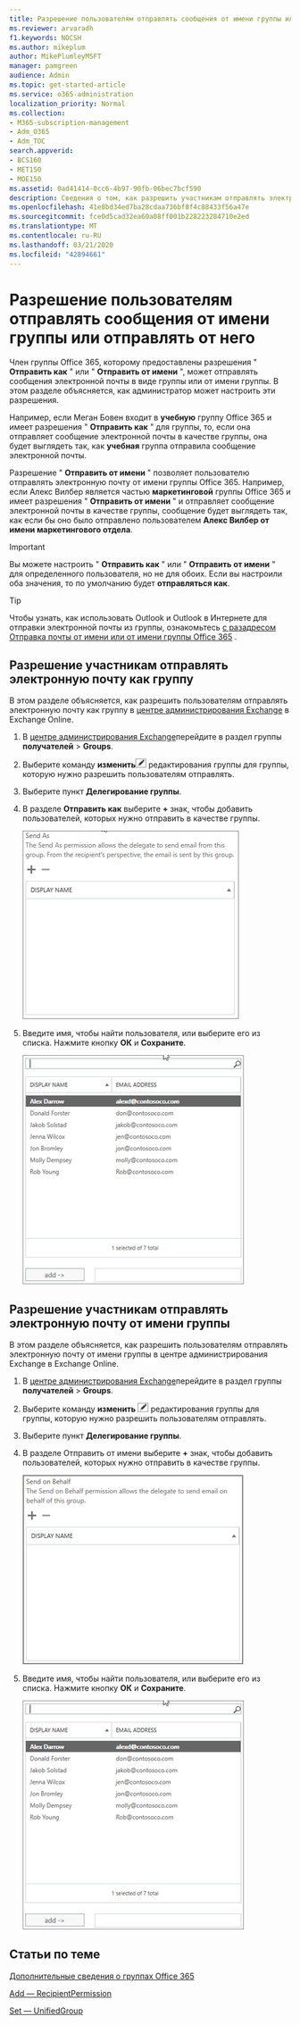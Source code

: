 ```yaml
---
title: Разрешение пользователям отправлять сообщения от имени группы или отправлять от него
ms.reviewer: arvaradh
f1.keywords: NOCSH
ms.author: mikeplum
author: MikePlumleyMSFT
manager: pamgreen
audience: Admin
ms.topic: get-started-article
ms.service: o365-administration
localization_priority: Normal
ms.collection:
- M365-subscription-management
- Adm_O365
- Adm_TOC
search.appverid:
- BCS160
- MET150
- MOE150
ms.assetid: 0ad41414-0cc6-4b97-90fb-06bec7bcf590
description: Сведения о том, как разрешить участникам отправлять электронную почту в виде группы Office 365 или отправлять электронную почту от имени группы Office 365.
ms.openlocfilehash: 41e8bd34ed7ba28cdaa736bf8f4c88433f56a47e
ms.sourcegitcommit: fce0d5cad32ea60a08ff001b228223284710e2ed
ms.translationtype: MT
ms.contentlocale: ru-RU
ms.lasthandoff: 03/21/2020
ms.locfileid: "42894661"
---
```

# <a name="allow-members-to-send-as-or-send-on-behalf-of-a-group"></a>Разрешение пользователям отправлять сообщения от имени группы или отправлять от него

Член группы Office 365, которому предоставлены разрешения " **Отправить как** " или " **Отправить от имени** ", может отправлять сообщения электронной почты в виде группы или от имени группы. В этом разделе объясняется, как администратор может настроить эти разрешения.
  
Например, если Меган Бовен входит в **учебную** группу Office 365 и имеет разрешения " **Отправить как** " для группы, то, если она отправляет сообщение электронной почты в качестве группы, она будет выглядеть так, как **учебная** группа отправила сообщение электронной почты. 
  
Разрешение " **Отправить от имени** " позволяет пользователю отправлять электронную почту от имени группы Office 365. Например, если Алекс Вилбер является частью **маркетинговой** группы Office 365 и имеет разрешения " **Отправить от имени** " и отправляет сообщение электронной почты в качестве группы, сообщение будет выглядеть так, как если бы оно было отправлено пользователем **Алекс Вилбер от имени маркетингового отдела**.

> [!IMPORTANT]
> Вы можете настроить " **Отправить как** " или " **Отправить от имени** " для определенного пользователя, но не для обоих. Если вы настроили оба значения, то по умолчанию будет **отправляться как**.

> [!TIP]
> Чтобы узнать, как использовать Outlook и Outlook в Интернете для отправки электронной почты из группы, ознакомьтесь [с разадресом Отправка почты от имени или от имени группы Office 365](https://support.office.com/article/0f4964af-aec6-484b-a65c-0434df8cdb6b.aspx) .
    
## <a name="allow-members-to-send-email-as-a-group"></a>Разрешение участникам отправлять электронную почту как группу

В этом разделе объясняется, как разрешить пользователям отправлять электронную почту как группу в [центре администрирования Exchange](https://go.microsoft.com/fwlink/p/?linkid=2059104) в Exchange Online.
  
1. В <a href="https://go.microsoft.com/fwlink/p/?linkid=2059104" target="_blank">центре администрирования Exchange</a>перейдите в раздел группы **получателей** \> **Groups**.
    
2. Выберите команду **изменить**![значок](../../media/0cfcb590-dc51-4b4f-9276-bb2ce300d87e.png) редактирования группы для группы, которую нужно разрешить пользователям отправлять.   
    
3. Выберите пункт **Делегирование группы**.
    
4. В разделе **Отправить как** выберите **+** знак, чтобы добавить пользователей, которых нужно отправить в качестве группы. 
    
    ![Нажмите значок "плюс", чтобы добавить пользователей, которых нужно отправить в качестве группы Office 365.](../../media/1df167f6-1eff-4f98-9ecd-4230fab46557.png)
  
5. Введите имя, чтобы найти пользователя, или выберите его из списка. Нажмите кнопку **ОК** и **Сохраните**.
    
    ![Введите текст для поиска или выберите пользователя из списка.](../../media/522919cf-664c-4a25-8076-c51c8c9fbe43.png)
  
## <a name="allow-members-to-send-email-on-behalf-of-a-group"></a>Разрешение участникам отправлять электронную почту от имени группы

В этом разделе объясняется, как разрешить пользователям отправлять электронную почту от имени группы в центре администрирования Exchange в Exchange Online.
  
1. В <a href="https://go.microsoft.com/fwlink/p/?linkid=2059104" target="_blank">центре администрирования Exchange</a>перейдите в раздел группы **получателей** \> **Groups**.
    
2. Выберите команду **изменить** ![значок](../../media/0cfcb590-dc51-4b4f-9276-bb2ce300d87e.png) редактирования группы для группы, которую нужно разрешить пользователям отправлять. 
    
3. Выберите пункт **Делегирование группы**.
    
4. В разделе Отправить от имени выберите **+** знак, чтобы добавить пользователей, которых нужно отправить в качестве группы. 
    
    ![Нажмите значок "плюс", чтобы добавить пользователей, которых нужно отправить в качестве группы Office 365.](../../media/2bae0579-8907-4d6b-8920-ddd6555897b4.png)
  
5. Введите имя, чтобы найти пользователя, или выберите его из списка. Нажмите кнопку **ОК** и **Сохраните**.
    
    ![Введите текст для поиска или выберите пользователя из списка.](../../media/522919cf-664c-4a25-8076-c51c8c9fbe43.png)

## <a name="related-articles"></a>Статьи по теме

[Дополнительные сведения о группах Office 365](https://support.office.com/article/3f780e8e-61aa-4287-830d-ff6209cbc192.aspx)

[Add — RecipientPermission](https://go.microsoft.com/fwlink/p/?LinkId=723960)

[Set — UnifiedGroup](https://go.microsoft.com/fwlink/p/?LinkId=616189)
